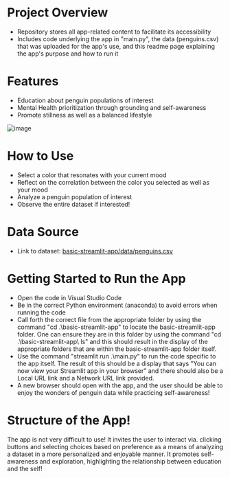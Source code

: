 # Project Overview
- Repository stores all app-related content to facilitate its accessibility
- Includes code underlying the app in "main.py", the data (penguins.csv) that was uploaded for the app's use, and this readme page explaining the app's purpose and how to run it

# Features
- Education about penguin populations of interest
- Mental Health prioritization through grounding and self-awareness
- Promote stillness as well as a balanced lifestyle

![image](https://github.com/user-attachments/assets/4f240fb6-b917-4a10-b219-08961d371e7f)

# How to Use
- Select a color that resonates with your current mood
- Reflect on the correlation between the color you selected as well as your mood
- Analyze a penguin population of interest
- Observe the entire dataset if interested!
  

# Data Source 
- Link to dataset: [basic-streamlit-app/data/penguins.csv](https://github.com/cpino2/PINO-Python-Portfolio/blob/1377971535f2a52933f178572abea1d5cd43a0c8/basic-streamlit-app/data/penguins.csv)

# Getting Started to Run the App
- Open the code in Visual Studio Code
- Be in the correct Python environment (anaconda) to avoid errors when running the code
- Call forth the correct file from the appropriate folder by using the command "cd .\basic-streamlit-app\" to locate the basic-streamlit-app folder. One can ensure they are in this folder by using the command "cd .\basic-streamlit-app\ ls" and this should result in the display of the appropriate folders that are within the basic-streamlit-app folder itself.
- Use the command "streamlit run .\main.py" to run the code specific to the app itself. The result of this should be a display that says "You can now view your Streamlit app in your browser" and there should also be a Local URL link and a Network URL link provided.
- A new browser should open with the app, and the user should be able to enjoy the wonders of penguin data while practicing self-awareness!

# Structure of the App!
The app is not very difficult to use! It invites the user to interact via. clicking buttons and selecting choices based on preference as a means of analyzing a dataset in a more personalized and enjoyable manner. It promotes self-awareness and exploration, highlighting the relationship between education and the self!
